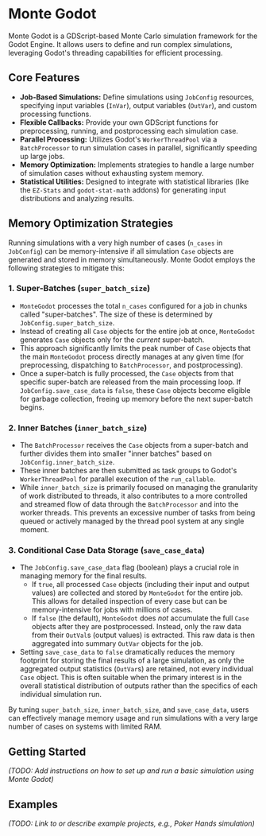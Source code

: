 # Monte Godot

Monte Godot is a GDScript-based Monte Carlo simulation framework for the Godot Engine. It allows users to define and run complex simulations, leveraging Godot's threading capabilities for efficient processing.

## Core Features

*   **Job-Based Simulations:** Define simulations using `JobConfig` resources, specifying input variables (`InVar`), output variables (`OutVar`), and custom processing functions.
*   **Flexible Callbacks:** Provide your own GDScript functions for preprocessing, running, and postprocessing each simulation case.
*   **Parallel Processing:** Utilizes Godot's `WorkerThreadPool` via a `BatchProcessor` to run simulation cases in parallel, significantly speeding up large jobs.
*   **Memory Optimization:** Implements strategies to handle a large number of simulation cases without exhausting system memory.
*   **Statistical Utilities:** Designed to integrate with statistical libraries (like the `EZ-Stats` and `godot-stat-math` addons) for generating input distributions and analyzing results.

## Memory Optimization Strategies

Running simulations with a very high number of cases (`n_cases` in `JobConfig`) can be memory-intensive if all simulation `Case` objects are generated and stored in memory simultaneously. Monte Godot employs the following strategies to mitigate this:

### 1. Super-Batches (`super_batch_size`)

*   `MonteGodot` processes the total `n_cases` configured for a job in chunks called "super-batches". The size of these is determined by `JobConfig.super_batch_size`.
*   Instead of creating all `Case` objects for the entire job at once, `MonteGodot` generates `Case` objects only for the *current* super-batch.
*   This approach significantly limits the peak number of `Case` objects that the main `MonteGodot` process directly manages at any given time (for preprocessing, dispatching to `BatchProcessor`, and postprocessing).
*   Once a super-batch is fully processed, the `Case` objects from that specific super-batch are released from the main processing loop. If `JobConfig.save_case_data` is `false`, these `Case` objects become eligible for garbage collection, freeing up memory before the next super-batch begins.

### 2. Inner Batches (`inner_batch_size`)

*   The `BatchProcessor` receives the `Case` objects from a super-batch and further divides them into smaller "inner batches" based on `JobConfig.inner_batch_size`.
*   These inner batches are then submitted as task groups to Godot's `WorkerThreadPool` for parallel execution of the `run_callable`.
*   While `inner_batch_size` is primarily focused on managing the granularity of work distributed to threads, it also contributes to a more controlled and streamed flow of data through the `BatchProcessor` and into the worker threads. This prevents an excessive number of tasks from being queued or actively managed by the thread pool system at any single moment.

### 3. Conditional Case Data Storage (`save_case_data`)

*   The `JobConfig.save_case_data` flag (boolean) plays a crucial role in managing memory for the final results.
    *   If `true`, all processed `Case` objects (including their input and output values) are collected and stored by `MonteGodot` for the entire job. This allows for detailed inspection of every case but can be memory-intensive for jobs with millions of cases.
    *   If `false` (the default), `MonteGodot` does *not* accumulate the full `Case` objects after they are postprocessed. Instead, only the raw data from their `OutVal`s (output values) is extracted. This raw data is then aggregated into summary `OutVar` objects for the job.
*   Setting `save_case_data` to `false` dramatically reduces the memory footprint for storing the final results of a large simulation, as only the aggregated output statistics (`OutVar`s) are retained, not every individual `Case` object. This is often suitable when the primary interest is in the overall statistical distribution of outputs rather than the specifics of each individual simulation run.

By tuning `super_batch_size`, `inner_batch_size`, and `save_case_data`, users can effectively manage memory usage and run simulations with a very large number of cases on systems with limited RAM.

## Getting Started

*(TODO: Add instructions on how to set up and run a basic simulation using Monte Godot)*

## Examples

*(TODO: Link to or describe example projects, e.g., Poker Hands simulation)* 
